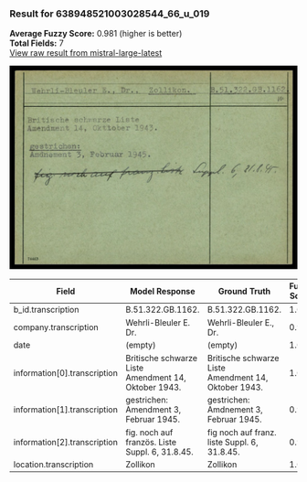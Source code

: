 ### Result for 638948521003028544_66_u_019
**Average Fuzzy Score:** 0.981 (higher is better)<br>
**Total Fields:** 7<br>
[View raw result from mistral-large-latest](https://github.com/RISE-UNIBAS/humanities_data_benchmark/blob/main/results/2025-10-24/T0330/request_T0330_638948521003028544_66_u_019.json)

<img src="https://github.com/RISE-UNIBAS/humanities_data_benchmark/blob/main/benchmarks/blacklist/images/638948521003028544_66_u_019.jpg?raw=true" alt="638948521003028544_66_u_019" width="600px">

| Field | Model Response | Ground Truth | Fuzzy Score | Match |
|-------|----------------|--------------|-------------|-------|
| b_id.transcription | B.51.322.GB.1162. | B.51.322.GB.1162. | 1.000 | ✅ |
| company.transcription | Wehrli-Bleuler E. Dr. | Wehrli-Bleuler E., Dr. | 0.977 | ✅ |
| date | (empty) | (empty) | 1.000 | ✅ |
| information[0].transcription | Britische schwarze Liste<br>Amendment 14, Oktober 1943. | Britische schwarze Liste<br>Amendment 14, Oktober 1943. | 1.000 | ✅ |
| information[1].transcription | gestrichen:<br>Amendment 3, Februar 1945. | gestrichen:<br>Amdnement 3, Februar 1945. | 0.947 | ✅ |
| information[2].transcription | fig. noch auf französ. Liste Suppl. 6, 31.8.45. | fig noch auf franz. liste Suppl. 6, 31.8.45. | 0.945 | ✅ |
| location.transcription | Zollikon | Zollikon | 1.000 | ✅ |
